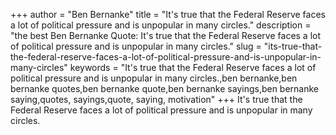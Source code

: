 +++
author = "Ben Bernanke"
title = "It's true that the Federal Reserve faces a lot of political pressure and is unpopular in many circles."
description = "the best Ben Bernanke Quote: It's true that the Federal Reserve faces a lot of political pressure and is unpopular in many circles."
slug = "its-true-that-the-federal-reserve-faces-a-lot-of-political-pressure-and-is-unpopular-in-many-circles"
keywords = "It's true that the Federal Reserve faces a lot of political pressure and is unpopular in many circles.,ben bernanke,ben bernanke quotes,ben bernanke quote,ben bernanke sayings,ben bernanke saying,quotes, sayings,quote, saying, motivation"
+++
It's true that the Federal Reserve faces a lot of political pressure and is unpopular in many circles.
